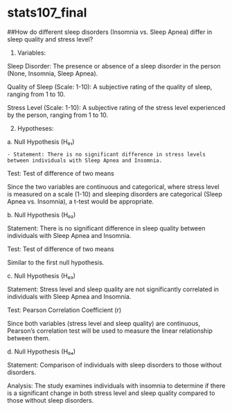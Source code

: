 # stats107_final


##How do different sleep disorders (Insomnia vs. Sleep Apnea) differ in sleep quality and stress level?

1. Variables:

Sleep Disorder: The presence or absence of a sleep disorder in the person (None, Insomnia, Sleep Apnea).

Quality of Sleep (Scale: 1-10): A subjective rating of the quality of sleep, ranging from 1 to 10.

Stress Level (Scale: 1-10): A subjective rating of the stress level experienced by the person, ranging from 1 to 10.

2. Hypotheses:


  a. Null Hypothesis (H₀₁)


    - Statement: There is no significant difference in stress levels between individuals with Sleep Apnea and Insomnia.

Test: Test of difference of two means

Since the two variables are continuous and categorical, where stress level is measured on a scale (1-10) and sleeping disorders are categorical (Sleep Apnea vs. Insomnia), a t-test would be appropriate.

b. Null Hypothesis (H₀₂)

Statement: There is no significant difference in sleep quality between individuals with Sleep Apnea and Insomnia.

Test: Test of difference of two means

Similar to the first null hypothesis.

c. Null Hypothesis (H₀₃)

Statement: Stress level and sleep quality are not significantly correlated in individuals with Sleep Apnea and Insomnia.

Test: Pearson Correlation Coefficient (r)

Since both variables (stress level and sleep quality) are continuous, Pearson’s correlation test will be used to measure the linear relationship between them.

d. Null Hypothesis (H₀₄)

Statement: Comparison of individuals with sleep disorders to those without disorders.

Analysis: The study examines individuals with insomnia to determine if there is a significant change in both stress level and sleep quality compared to those without sleep disorders.

